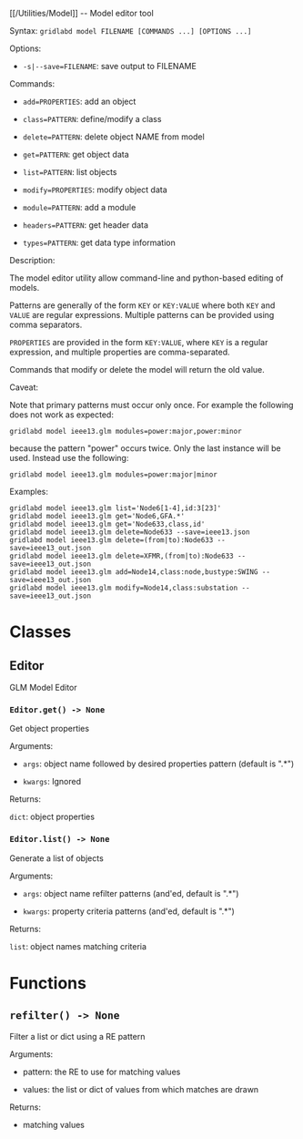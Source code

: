 [[/Utilities/Model]] -- Model editor tool

Syntax: `gridlabd model FILENAME [COMMANDS ...] [OPTIONS ...]`

Options:

* `-s|--save=FILENAME`: save output to FILENAME

Commands:

* `add=PROPERTIES`: add an object

* `class=PATTERN`: define/modify a class

* `delete=PATTERN`: delete object NAME from model

* `get=PATTERN`: get object data

* `list=PATTERN`: list objects

* `modify=PROPERTIES`: modify object data

* `module=PATTERN`: add a module

* `headers=PATTERN`: get header data

* `types=PATTERN`: get data type information

Description:

The model editor utility allow command-line and python-based editing of models.

Patterns are generally of the form `KEY` or `KEY:VALUE` where both `KEY` and
`VALUE` are regular expressions.  Multiple patterns can be provided using
comma separators.

`PROPERTIES` are provided in the form `KEY:VALUE`, where `KEY` is a regular
expression, and multiple properties are comma-separated.

Commands that modify or delete the model will return the old value.

Caveat:

Note that primary patterns must occur only once. For example the following
does not work as expected:

    gridlabd model ieee13.glm modules=power:major,power:minor

because the pattern "power" occurs twice. Only the last instance will be used.
Instead use the following:

    gridlabd model ieee13.glm modules=power:major|minor

Examples:

    gridlabd model ieee13.glm list='Node6[1-4],id:3[23]'
    gridlabd model ieee13.glm get='Node6,GFA.*'
    gridlabd model ieee13.glm get='Node633,class,id'
    gridlabd model ieee13.glm delete=Node633 --save=ieee13.json
    gridlabd model ieee13.glm delete=(from|to):Node633 --save=ieee13_out.json
    gridlabd model ieee13.glm delete=XFMR,(from|to):Node633 --save=ieee13_out.json
    gridlabd model ieee13.glm add=Node14,class:node,bustype:SWING --save=ieee13_out.json
    gridlabd model ieee13.glm modify=Node14,class:substation --save=ieee13_out.json
    



# Classes

## Editor

GLM Model Editor


### `Editor.get() -> None`

Get object properties

Arguments:

* `args`: object name followed by desired properties pattern (default is ".*")

* `kwargs`: Ignored

Returns:

`dict`: object properties


### `Editor.list() -> None`

Generate a list of objects

Arguments:

* `args`: object name refilter patterns (and'ed, default is ".*")

* `kwargs`: property criteria patterns (and'ed, default is ".*")

Returns:

`list`: object names matching criteria


# Functions

## `refilter() -> None`

Filter a list or dict using a RE pattern

Arguments:

* pattern: the RE to use for matching values

* values: the list or dict of values from which matches are drawn

Returns:

* matching values

